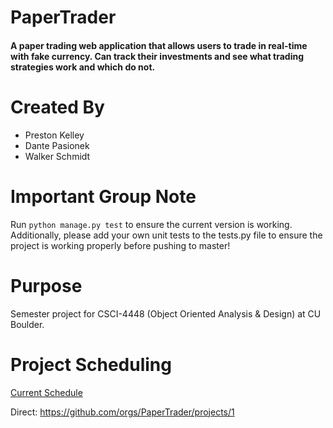# PaperTrader

#### A paper trading web application that allows users to trade in real-time with fake currency. Can track their investments and see what trading strategies work and which do not.

# Created By
* Preston Kelley
* Dante Pasionek
* Walker Schmidt
# Important Group Note
Run `python manage.py test` to ensure the current version is working. Additionally, please add your own unit tests to the tests.py file to ensure the project is working properly before pushing to master!
# Purpose
Semester project for CSCI-4448 (Object Oriented Analysis & Design) at CU Boulder.

# Project Scheduling
[Current Schedule](https://github.com/orgs/PaperTrader/projects/1)



Direct: https://github.com/orgs/PaperTrader/projects/1
